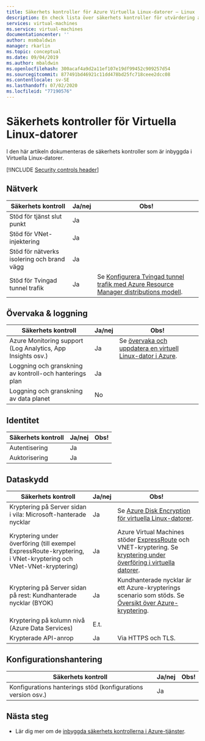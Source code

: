 ```yaml
---
title: Säkerhets kontroller för Azure Virtuella Linux-datorer – Linux
description: En check lista över säkerhets kontroller för utvärdering av Azure-Virtuella Linux-datorer
services: virtual-machines
ms.service: virtual-machines
documentationcenter: ''
author: msmbaldwin
manager: rkarlin
ms.topic: conceptual
ms.date: 09/04/2019
ms.author: mbaldwin
ms.openlocfilehash: 300acaf4a9d2a11ef107e19df99452c909257d54
ms.sourcegitcommit: 877491bd46921c11dd478bd25fc718ceee2dcc08
ms.contentlocale: sv-SE
ms.lasthandoff: 07/02/2020
ms.locfileid: "77190576"
---
```

# <a name="security-controls-for-linux-virtual-machines"></a>Säkerhets kontroller för Virtuella Linux-datorer

I den här artikeln dokumenteras de säkerhets kontroller som är inbyggda i Virtuella Linux-datorer.

[!INCLUDE [Security controls header](../../../includes/security-controls-header.md)]

## <a name="network"></a>Nätverk

| Säkerhets kontroll | Ja/nej | Obs! |
|---|---|--|
| Stöd för tjänst slut punkt| Ja | |
| Stöd för VNet-injektering| Ja | |
| Stöd för nätverks isolering och brand vägg| Ja |  |
| Stöd för Tvingad tunnel trafik| Ja | Se [Konfigurera Tvingad tunnel trafik med Azure Resource Manager distributions modell](/azure/vpn-gateway/vpn-gateway-forced-tunneling-rm). |

## <a name="monitoring--logging"></a>Övervaka & loggning

| Säkerhets kontroll | Ja/nej | Obs!|
|---|---|--|
| Azure Monitoring support (Log Analytics, App Insights osv.)| Ja | Se [övervaka och uppdatera en virtuell Linux-dator i Azure](/azure/virtual-machines/linux/tutorial-monitoring). |
| Loggning och granskning av kontroll-och hanterings plan| Ja |  |
| Loggning och granskning av data planet | No |  |

## <a name="identity"></a>Identitet

| Säkerhets kontroll | Ja/nej | Obs!|
|---|---|--|
| Autentisering| Ja |  |
| Auktorisering| Ja |  |

## <a name="data-protection"></a>Dataskydd

| Säkerhets kontroll | Ja/nej | Obs! |
|---|---|--|
| Kryptering på Server sidan i vila: Microsoft-hanterade nycklar | Ja | Se [Azure Disk Encryption för virtuella Linux-datorer](disk-encryption-overview.md). |
| Kryptering under överföring (till exempel ExpressRoute-kryptering, i VNet-kryptering och VNet-VNet-kryptering)| Ja | Azure Virtual Machines stöder [ExpressRoute](/azure/expressroute) och VNET-kryptering. Se [kryptering under överföring i virtuella datorer](/azure/security/security-azure-encryption-overview#in-transit-encryption-in-vms). |
| Kryptering på Server sidan på rest: Kundhanterade nycklar (BYOK) | Ja | Kundhanterade nycklar är ett Azure-krypterings scenario som stöds. Se [Översikt över Azure-kryptering](/azure/security/security-azure-encryption-overview#in-transit-encryption-in-vms).|
| Kryptering på kolumn nivå (Azure Data Services)| E.t. | |
| Krypterade API-anrop| Ja | Via HTTPS och TLS. |

## <a name="configuration-management"></a>Konfigurationshantering

| Säkerhets kontroll | Ja/nej | Obs!|
|---|---|--|
| Konfigurations hanterings stöd (konfigurations version osv.)| Ja |  | 

## <a name="next-steps"></a>Nästa steg

- Lär dig mer om de [inbyggda säkerhets kontrollerna i Azure-tjänster](../../security/fundamentals/security-controls.md).
